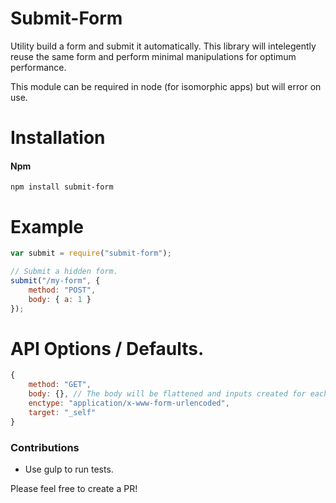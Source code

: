 # Submit-Form
Utility build a form and submit it automatically.
This library will intelegently reuse the same form and perform minimal manipulations for optimum performance.

This module can be required in node (for isomorphic apps) but will error on use.

# Installation

#### Npm
```console
npm install submit-form
```

# Example

```javascript
var submit = require("submit-form");

// Submit a hidden form.
submit("/my-form", {
	method: "POST",
	body: { a: 1 }
});
```

# API Options / Defaults.

```javascript
{
	method: "GET",
	body: {}, // The body will be flattened and inputs created for each value.
	enctype: "application/x-www-form-urlencoded",
	target: "_self"
}
```

### Contributions

* Use gulp to run tests.

Please feel free to create a PR!
